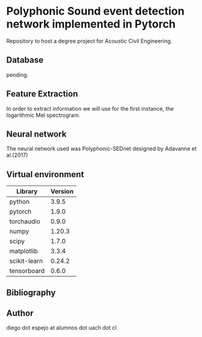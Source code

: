 # Polyphonic Sound event detection network implemented in Pytorch
Repository to host a degree project for Acoustic Civil Engineering.

## Database
pending.

## Feature Extraction

In order to extract information we will use for the first instance, the logarithmic Mel spectrogram.

## Neural network

The neural network used was Polyphonic-SEDnet designed by Adavanne et al.(2017)

## Virtual environment

|Library|Version|
|-------|-------|
|python|3.9.5|
|pytorch|1.9.0|
|torchaudio|0.9.0|
|numpy|1.20.3|
|scipy|1.7.0|
|matplotlib|3.3.4|
|scikit-learn|0.24.2|
|tensorboard|0.6.0|

## Bibliography

## Author

diego dot espejo at alumnos dot uach dot cl
